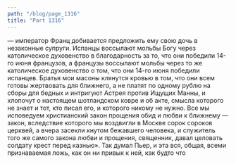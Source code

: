 ```yaml
---
path: "/blog/page_1316"
title: "Part 1316"
---
```


— император Франц добивается предложить ему свою дочь в незаконные супруги. Испанцы воссылают мольбы Богу через католическое духовенство в благодарность за то, что они победили 14-го июня французов, а французы воссылают мольбы через то же католическое духовенство о том, что они 14-го июня победили испанцев. Братья мои масоны клянутся кровью в том, что они всем готовы жертвовать для ближнего, а не платят по одному рублю на сборы для бедных и интригуют Астрея против Ищущих Манны, и хлопочут о настоящем шотландском ковре и об акте, смысла которого не знает и тот, кто писал его, и которого никому не нужно. Все мы исповедуем христианский закон прощения обид и любви к ближнему — закон, вследствие которого мы воздвигли в Москве сорок сороков церквей, а вчера засекли кнутом бежавшего человека, и служитель того же самого закона любви и прощения, священник, давал целовать солдату крест перед казнью». Так думал Пьер, и эта вся, общая, всеми признаваемая ложь, как он ни привык к ней, как будто что
